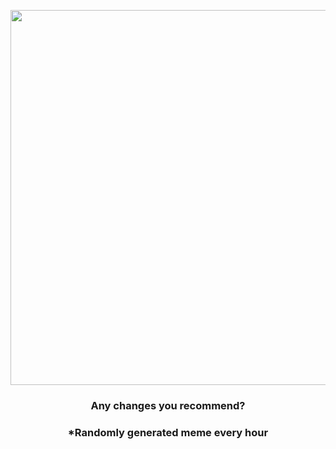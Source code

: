 <p align="center">
        <img src="https://i.redd.it/zaa0kby5lqz81.jpg" width="600" height="600">
        </p>
        <h3 align="center">Any changes you recommend?</h3>
        <h3 align="center">*Randomly generated meme every hour</h3>
    